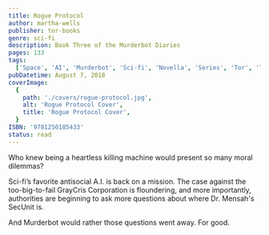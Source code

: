 ```yaml
---
title: Rogue Protocol
author: martha-wells
publisher: tor-books
genre: sci-fi
description: Book Three of the Murderbot Diaries
pages: 133
tags:
  ['Space', 'AI', 'Murderbot', 'Sci-fi', 'Novella', 'Series', 'Tor', 'Tor.com']
pubDatetime: August 7, 2018
coverImage:
  {
    path: './covers/rogue-protocol.jpg',
    alt: 'Rogue Protocol Cover',
    title: 'Rogue Protocol Cover',
  }
ISBN: '9781250185433'
status: read
---
```


Who knew being a heartless killing machine would present so many moral dilemmas?

Sci-fi’s favorite antisocial A.I. is back on a mission. The case against the too-big-to-fail GrayCris Corporation is floundering, and more importantly, authorities are beginning to ask more questions about where Dr. Mensah's SecUnit is.

And Murderbot would rather those questions went away. For good.
